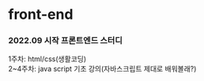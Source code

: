 # front-end
<h3>2022.09 시작 프론트엔드 스터디</h3>
<p>1주차: html/css(생활코딩)<br>
2~4주차: java script 기초 강의(자바스크립트 제대로 배워볼래?)
</p>
